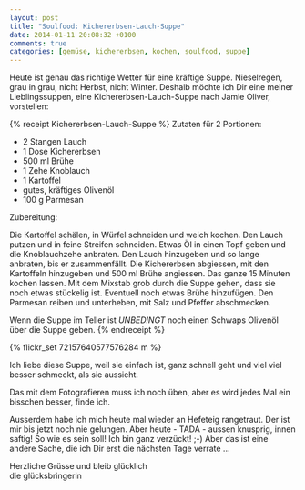 ```yaml
---
layout: post
title: "Soulfood: Kichererbsen-Lauch-Suppe"
date: 2014-01-11 20:08:32 +0100
comments: true
categories: [gemüse, kichererbsen, kochen, soulfood, suppe]
---
```

Heute ist genau das richtige Wetter für eine kräftige Suppe. Nieselregen, grau in grau, nicht Herbst, nicht Winter. Deshalb möchte ich Dir eine meiner Lieblingssuppen, eine Kichererbsen-Lauch-Suppe nach Jamie Oliver, vorstellen:

{% receipt Kichererbsen-Lauch-Suppe %}
Zutaten für 2 Portionen:

- 2 Stangen Lauch
- 1 Dose Kichererbsen
- 500 ml Brühe
- 1 Zehe Knoblauch
- 1 Kartoffel
- gutes, kräftiges Olivenöl
- 100 g Parmesan

Zubereitung:

Die Kartoffel schälen, in Würfel schneiden und weich kochen. Den Lauch putzen und in feine Streifen schneiden. Etwas Öl in einen Topf geben und die Knoblauchzehe anbraten. Den Lauch hinzugeben und so lange anbraten, bis er zusammenfällt. Die Kichererbsen abgiessen, mit den Kartoffeln hinzugeben und 500 ml Brühe angiessen. Das ganze 15 Minuten kochen lassen. Mit dem Mixstab grob durch die Suppe gehen, dass sie noch etwas stückelig ist. Eventuell noch etwas Brühe hinzufügen. Den Parmesan reiben und unterheben, mit Salz und Pfeffer abschmecken.

Wenn die Suppe im Teller ist *UNBEDINGT* noch einen Schwaps Olivenöl über die Suppe geben.
{% endreceipt %}

{% flickr_set 72157640577576284 m %}

Ich liebe diese Suppe, weil sie einfach ist, ganz schnell geht und viel viel besser schmeckt, als sie aussieht.

Das mit dem Fotografieren muss ich noch üben, aber es wird jedes Mal ein bisschen besser, finde ich.

Ausserdem habe ich mich heute mal wieder an Hefeteig rangetraut. Der ist mir bis jetzt noch nie gelungen. Aber heute - TADA - aussen knusprig, innen saftig! So wie es sein soll! Ich bin ganz verzückt! ;-) Aber das ist eine andere Sache, die ich Dir erst die nächsten Tage verrate ...

Herzliche Grüsse und bleib glücklich  
die glücksbringerin
